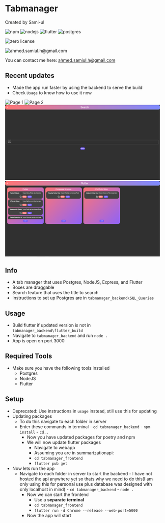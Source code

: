 # Tabmanager

Created by Sami-ul

![npm](https://img.shields.io/badge/npm-CB3837?style=for-the-badge&logo=npm&logoColor=white
)
![nodejs](https://img.shields.io/badge/Node.js-339933?style=for-the-badge&logo=nodedotjs&logoColor=white
)
![flutter](https://img.shields.io/badge/Flutter-02569B?style=for-the-badge&logo=flutter&logoColor=white
)
![postgres](https://img.shields.io/badge/postgres-%23316192.svg?style=for-the-badge&logo=postgresql&logoColor=white)

![zero license](https://licensebuttons.net/l/zero/1.0/80x15.png)

![ahmed.samiul.h@gmail.com](https://img.shields.io/badge/Gmail-D14836?style=for-the-badge&logo=gmail&logoColor=white)

You can contact me here: ahmed.samiul.h@gmail.com

## Recent updates

- Made the app run faster by using the backend to serve the build
- Check `Usage` to know how to use it now

![Page 1](repoAssets/page1.png)
![Page 2](repoAssets/page2.png)
![Page 3](repoAssets/page3.png)
![Page 4](repoAssets/page4.png)

## Info

- A tab manager that uses Postgres, NodeJS, Express, and Flutter
- Boxes are draggable
- Search feature that uses the title to search
- Instructions to set up Postgres are in `tabmanager_backend\SQL_Queries`

## Usage

- Build flutter if updated version is not in `tabmanager_backend\flutter_build`
- Navigate to `tabmanager_backend` and run `node .`
- App is open on port 3000

## Required Tools

- Make sure you have the following tools installed
  - Postgres
  - NodeJS
  - Flutter

## Setup

- Deprecated: Use instructions in `usage` instead, still use this for updating
- Updating packages
  - To do this navigate to each folder in server
  - Enter these commands in terminal
        - `cd tabmanager_backend`
        - `npm install`
        - `cd..`
    - Now you have updated packages for poetry and npm
    - We will now update flutter packages
      - Navigate to webapp
      - Assuming you are in summarizationapi:
      - `cd tabmanager_frontend`
      - `flutter pub get`
- Now lets run the app
  - Navigate to each folder in server to start the backend
        - I have not hosted the api anywhere yet so thats why we need to do this(I am only using this for personal use plus database was designed with only localhost in mind)
        - `cd tabmanager_backend`
        - `node .`
    - Now we can start the frontend
      - Use a **separate terminal**
      - `cd tabmanager_frontend`
      - `flutter run -d Chrome --release --web-port=5000`
    - Now the app will start
